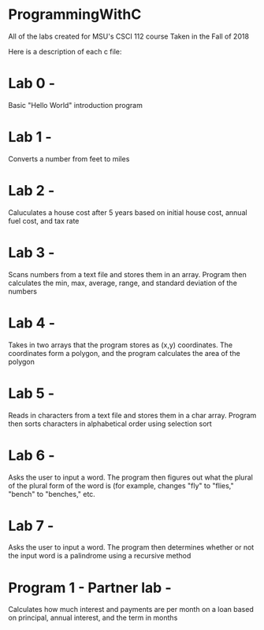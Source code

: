 # ProgrammingWithC
All of the labs created for MSU's CSCI 112 course
Taken in the Fall of 2018

Here is a description of each c file:

# Lab 0 - 
Basic "Hello World" introduction program

# Lab 1 - 
Converts a number from feet to miles

# Lab 2 -
Caluculates a house cost after 5 years based on initial house cost, annual fuel cost, and tax rate

# Lab 3 - 
Scans numbers from a text file and stores them in an array. Program then calculates the min, max, average, range, and standard deviation of the numbers
 
# Lab 4 -
Takes in two arrays that the program stores as (x,y) coordinates. The coordinates form a polygon, and the program calculates the area of the polygon

# Lab 5 - 
Reads in characters from a text file and stores them in a char array. Program then sorts characters in alphabetical order using selection sort

# Lab 6 - 
Asks the user to input a word. The program then figures out what the plural of the plural form of the word is (for example, changes "fly" to "flies," "bench" to "benches," etc.

# Lab 7 - 
Asks the user to input a word. The program then determines whether or not the input word is a palindrome using a recursive method

# Program 1 - Partner lab -
Calculates how much interest and payments are per month on a loan based on principal, annual interest, and the term in months
